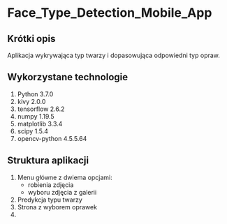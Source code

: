 # Face_Type_Detection_Mobile_App
## Krótki opis
Aplikacja wykrywająca typ twarzy i dopasowująca odpowiedni typ opraw.

## Wykorzystane technologie
1. Python 3.7.0
2. kivy 2.0.0
3. tensorflow 2.6.2
4. numpy 1.19.5
5. matplotlib 3.3.4
6. scipy 1.5.4
7. opencv-python 4.5.5.64

## Struktura aplikacji
1. Menu główne z dwiema opcjami:
   * robienia zdjęcia
   * wyboru zdjęcia z galerii
2. Predykcja typu twarzy
3. Strona z wyborem oprawek
4. 